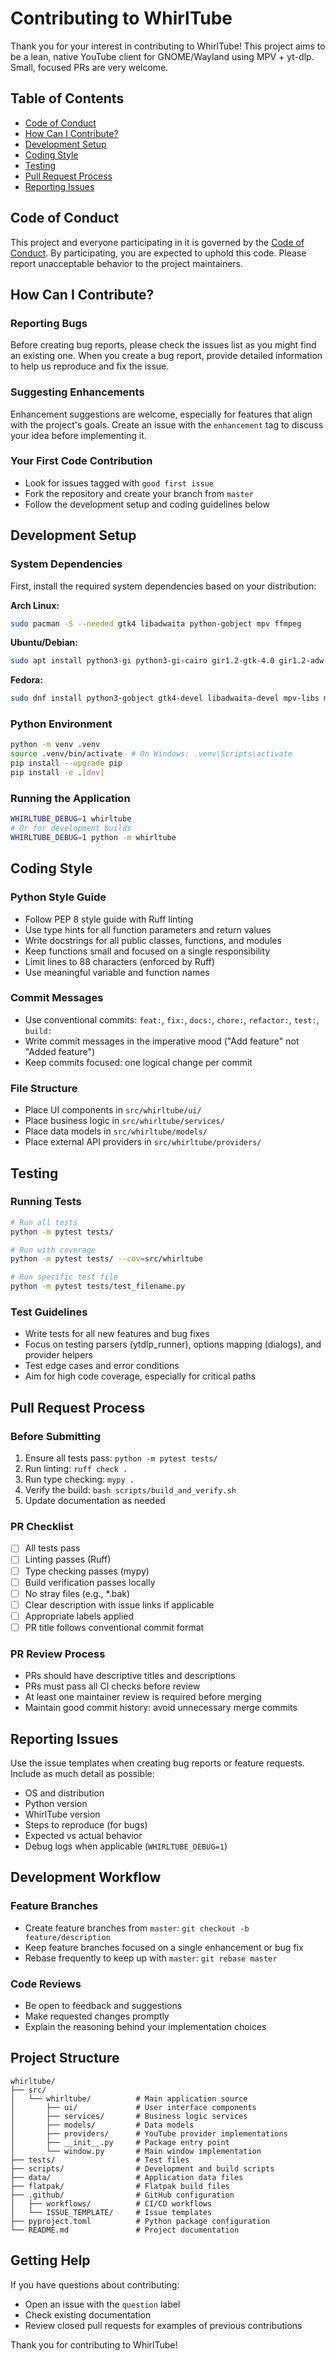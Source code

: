 # Contributing to WhirlTube

Thank you for your interest in contributing to WhirlTube! This project aims to be a lean, native YouTube client for GNOME/Wayland using MPV + yt-dlp. Small, focused PRs are very welcome.

## Table of Contents
- [Code of Conduct](#code-of-conduct)
- [How Can I Contribute?](#how-can-i-contribute)
- [Development Setup](#development-setup)
- [Coding Style](#coding-style)
- [Testing](#testing)
- [Pull Request Process](#pull-request-process)
- [Reporting Issues](#reporting-issues)

## Code of Conduct
This project and everyone participating in it is governed by the [Code of Conduct](CODE_OF_CONDUCT.md). By participating, you are expected to uphold this code. Please report unacceptable behavior to the project maintainers.

## How Can I Contribute?

### Reporting Bugs
Before creating bug reports, please check the issues list as you might find an existing one. When you create a bug report, provide detailed information to help us reproduce and fix the issue.

### Suggesting Enhancements
Enhancement suggestions are welcome, especially for features that align with the project's goals. Create an issue with the `enhancement` tag to discuss your idea before implementing it.

### Your First Code Contribution
- Look for issues tagged with `good first issue`
- Fork the repository and create your branch from `master`
- Follow the development setup and coding guidelines below

## Development Setup

### System Dependencies
First, install the required system dependencies based on your distribution:

**Arch Linux:**
```bash
sudo pacman -S --needed gtk4 libadwaita python-gobject mpv ffmpeg
```

**Ubuntu/Debian:**
```bash
sudo apt install python3-gi python3-gi-cairo gir1.2-gtk-4.0 gir1.2-adw-1 libmpv-dev mpv ffmpeg
```

**Fedora:**
```bash
sudo dnf install python3-gobject gtk4-devel libadwaita-devel mpv-libs mpv ffmpeg
```

### Python Environment
```bash
python -m venv .venv
source .venv/bin/activate  # On Windows: .venv\Scripts\activate
pip install --upgrade pip
pip install -e .[dev]
```

### Running the Application
```bash
WHIRLTUBE_DEBUG=1 whirltube
# Or for development builds
WHIRLTUBE_DEBUG=1 python -m whirltube
```

## Coding Style

### Python Style Guide
- Follow PEP 8 style guide with Ruff linting
- Use type hints for all function parameters and return values
- Write docstrings for all public classes, functions, and modules
- Keep functions small and focused on a single responsibility
- Limit lines to 88 characters (enforced by Ruff)
- Use meaningful variable and function names

### Commit Messages
- Use conventional commits: `feat:`, `fix:`, `docs:`, `chore:`, `refactor:`, `test:`, `build:`
- Write commit messages in the imperative mood ("Add feature" not "Added feature")
- Keep commits focused: one logical change per commit

### File Structure
- Place UI components in `src/whirltube/ui/`
- Place business logic in `src/whirltube/services/`
- Place data models in `src/whirltube/models/`
- Place external API providers in `src/whirltube/providers/`

## Testing

### Running Tests
```bash
# Run all tests
python -m pytest tests/

# Run with coverage
python -m pytest tests/ --cov=src/whirltube

# Run specific test file
python -m pytest tests/test_filename.py
```

### Test Guidelines
- Write tests for all new features and bug fixes
- Focus on testing parsers (ytdlp_runner), options mapping (dialogs), and provider helpers
- Test edge cases and error conditions
- Aim for high code coverage, especially for critical paths

## Pull Request Process

### Before Submitting
1. Ensure all tests pass: `python -m pytest tests/`
2. Run linting: `ruff check .`
3. Run type checking: `mypy .`
4. Verify the build: `bash scripts/build_and_verify.sh`
5. Update documentation as needed

### PR Checklist
- [ ] All tests pass
- [ ] Linting passes (Ruff)
- [ ] Type checking passes (mypy)
- [ ] Build verification passes locally
- [ ] No stray files (e.g., *.bak)
- [ ] Clear description with issue links if applicable
- [ ] Appropriate labels applied
- [ ] PR title follows conventional commit format

### PR Review Process
- PRs should have descriptive titles and descriptions
- PRs must pass all CI checks before review
- At least one maintainer review is required before merging
- Maintain good commit history: avoid unnecessary merge commits

## Reporting Issues

Use the issue templates when creating bug reports or feature requests. Include as much detail as possible:
- OS and distribution
- Python version
- WhirlTube version
- Steps to reproduce (for bugs)
- Expected vs actual behavior
- Debug logs when applicable (`WHIRLTUBE_DEBUG=1`)

## Development Workflow

### Feature Branches
- Create feature branches from `master`: `git checkout -b feature/description`
- Keep feature branches focused on a single enhancement or bug fix
- Rebase frequently to keep up with `master`: `git rebase master`

### Code Reviews
- Be open to feedback and suggestions
- Make requested changes promptly
- Explain the reasoning behind your implementation choices

## Project Structure

```
whirltube/
├── src/
│   └── whirltube/          # Main application source
│       ├── ui/             # User interface components
│       ├── services/       # Business logic services
│       ├── models/         # Data models
│       ├── providers/      # YouTube provider implementations
│       ├── __init__.py     # Package entry point
│       └── window.py       # Main window implementation
├── tests/                  # Test files
├── scripts/                # Development and build scripts
├── data/                   # Application data files
├── flatpak/                # Flatpak build files
├── .github/                # GitHub configuration
│   ├── workflows/          # CI/CD workflows
│   └── ISSUE_TEMPLATE/     # Issue templates
├── pyproject.toml          # Python package configuration
└── README.md               # Project documentation
```

## Getting Help

If you have questions about contributing:
- Open an issue with the `question` label
- Check existing documentation
- Review closed pull requests for examples of previous contributions

Thank you for contributing to WhirlTube!
